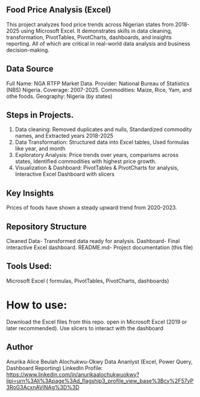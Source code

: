 ##   Food Price Analysis (Excel)
This project analyzes food price trends across Nigerian states from 2018-2025 using Microsoft Excel. It demonstrates skills in data cleaning, transformation, PivotTables, PivotCharts, dashboards, and insights reporting. All of which are critical in real-world data analysis and business decision-making.

##  Data Source
Full Name: NGA RTFP Market Data.
Provider: National Bureau of Statistics (NBS) Nigeria.
Coverage: 2007-2025.
Commodities: Maize, Rice, Yam, and othe foods.
Geography: Nigeria (by states)

##  Steps in Projects.
1. Data cleaning: Removed duplicates and nulls, Standardized commodity names, and Extracted years 2018-2025
2. Data Transformation: Structured data into Excel tables, Used formulas like year, and month
3. Exploratory Analysis: Price trends over years, comparisms across states, Identified commodities with highest price growth.
4. Visualization & Dashboard: PivotTables & PivotCharts for analysis, Interactive Excel Dashboard with slicers

##  Key Insights
Prices of foods have shown a steady upward trend from 2020-2023.

##  Repository Structure
Cleaned Data- Transformed data ready for analysis.
Dashboard- Final interactive Excel dashboard.
README.md- Project documentation (this file)

##  Tools Used:
Microsoft Excel ( formulas, PivotTables, PivotCharts, dashboards)

#  How to use:
Download the Excel files from this repo.
open in Microsoft Excel (2019 or later recommended).
Use slicers to interact with the dashboard

##   Author
Anurika Alice Beulah Alochukwu-Okwy
Data Ananlyst (Excel, Power Query, Dashboard Reporting)
LinkedIn Profile: https://www.linkedin.com/in/anurikaalochukwuokwy?lipi=urn%3Ali%3Apage%3Ad_flagship3_profile_view_base%3Bcy%2F57yP3RoG3AcxnAVjNAg%3D%3D

##  
